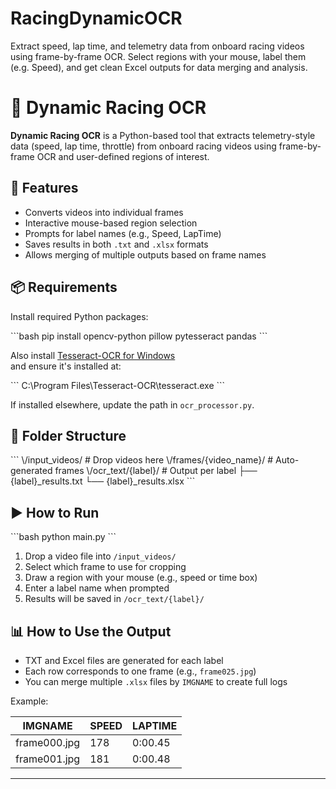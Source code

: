# RacingDynamicOCR
Extract speed, lap time, and telemetry data from onboard racing videos using frame-by-frame OCR. Select regions with your mouse, label them (e.g. Speed), and get clean Excel outputs for data merging and analysis.
# 🏁 Dynamic Racing OCR

**Dynamic Racing OCR** is a Python-based tool that extracts telemetry-style data (speed, lap time, throttle) from onboard racing videos using frame-by-frame OCR and user-defined regions of interest.

## 🚀 Features

- Converts videos into individual frames
- Interactive mouse-based region selection
- Prompts for label names (e.g., Speed, LapTime)
- Saves results in both `.txt` and `.xlsx` formats
- Allows merging of multiple outputs based on frame names

## 📦 Requirements

Install required Python packages:

\`\`\`bash
pip install opencv-python pillow pytesseract pandas
\`\`\`

Also install [Tesseract-OCR for Windows](https://github.com/UB-Mannheim/tesseract/wiki)  
and ensure it's installed at:

\`\`\`
C:\Program Files\Tesseract-OCR\tesseract.exe
\`\`\`

If installed elsewhere, update the path in `ocr_processor.py`.

## 📂 Folder Structure

\`\`\`
\\/input_videos/              # Drop videos here
\\/frames/{video_name}/       # Auto-generated frames
\\/ocr_text/{label}/          # Output per label
    ├── {label}_results.txt
    └── {label}_results.xlsx
\`\`\`

## ▶️ How to Run

\`\`\`bash
python main.py
\`\`\`

1. Drop a video file into `/input_videos/`
2. Select which frame to use for cropping
3. Draw a region with your mouse (e.g., speed or time box)
4. Enter a label name when prompted
5. Results will be saved in `/ocr_text/{label}/`

## 📊 How to Use the Output

- TXT and Excel files are generated for each label
- Each row corresponds to one frame (e.g., `frame025.jpg`)
- You can merge multiple `.xlsx` files by `IMGNAME` to create full logs

Example:

| IMGNAME     | SPEED | LAPTIME |
|-------------|--------|----------|
| frame000.jpg | 178    | 0:00.45  |
| frame001.jpg | 181    | 0:00.48  |

---
